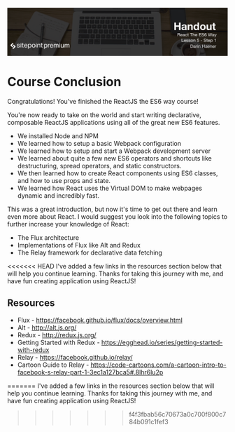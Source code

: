 ![](React_the_ES6_Way_handouts/headings/5.1.png)

# Course Conclusion

Congratulations! You've finished the ReactJS the ES6 way course!

You're now ready to take on the world and start writing declarative, composable ReactJS applications using all of the great new ES6 features.

* We installed Node and NPM
* We learned how to setup a basic Webpack configuration
* We learned how to setup and start a Webpack development server
* We learned about quite a few new ES6 operators and shortcuts like destructuring, spread operators, and static constructors.
* We then learned how to create React components using ES6 classes, and how to use props and state.
* We learned how React uses the Virtual DOM to make webpages dynamic and incredibly fast.

This was a great introduction, but now it's time to get out there and learn even more about React. I would suggest you look into the following topics to further increase your knowledge of React:

* The Flux architecture
* Implementations of Flux like Alt and Redux
* The Relay framework for declarative data fetching

<<<<<<< HEAD
I've added a few links in the resources section below that will help you
continue learning. Thanks for taking this journey with me, and have fun creating
application using ReactJS!


## Resources

  * Flux - https://facebook.github.io/flux/docs/overview.html
  * Alt - http://alt.js.org/
  * Redux - http://redux.js.org/
  * Getting Started with Redux - https://egghead.io/series/getting-started-with-redux
  * Relay - https://facebook.github.io/relay/
  * Cartoon Guide to Relay - https://code-cartoons.com/a-cartoon-intro-to-facebook-s-relay-part-1-3ec1a127bca5#.8lhr6lu2p

=======
I've added a few links in the resources section below that will help you continue learning. Thanks for taking this journey with me, and have fun creating application using ReactJS!
>>>>>>> f4f3fbab56c70673a0c700f800c784b091c1fef3
